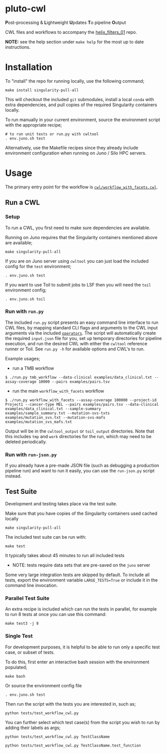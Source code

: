 # pluto-cwl

**P**ost-processing & **L**ightweight **U**pdates **T**o pipeline **O**utput

CWL files and workflows to accompany the [helix_filters_01](https://github.com/mskcc/helix_filters_01) repo.

**NOTE:** see the help section under `make help` for the most up to date instructions.

# Installation

To "install" the repo for running locally, use the following command;

```
make install singularity-pull-all
```

This will checkout the included `git` submodules, install a local `conda` with extra dependencies, and pull copies of the required Singularity containers locally.

To run manually in your current environment, source the environment script with the appropriate recipe;

```
# to run unit tests or run.py with cwltool
. env.juno.sh test
```

Alternatively, use the Makefile recipes since they already include environment configuration when running on Juno / Silo HPC servers.

# Usage

The primary entry point for the workflow is [`cwl/workflow_with_facets.cwl`](https://github.com/mskcc/pluto-cwl/blob/master/cwl/workflow_with_facets.cwl). 

## Run a CWL

### Setup

To run a CWL, you first need to make sure dependencies are available.

Running on Juno requires that the Singularity containers mentioned above are available;

```
make singularity-pull-all
```

If you are on Juno server using `cwltool` you can just load the included config for the `test` environment;

```
. env.juno.sh test
```

If you want to use Toil to submit jobs to LSF then you will need the `toil` environment config;

```
. env.juno.sh toil
```

### Run with `run.py`

The included `run.py` script presents an easy command line interface to run CWL files, by mapping standard CLI flags and arguments to the CWL input arguments via the included [`operators`](https://github.com/mskcc/pluto-cwl/tree/master/operators). The script will automatically create the required `input.json` file for you, set up temporary directories for pipeline execution, and run the desired CWL with either the `cwltool` reference runner or Toil. See `run.py -h` for available options and CWL's to run.

Example usages;

- run a TMB workflow

```
$ ./run.py tmb_workflow --data-clinical examples/data_clinical.txt --assay-coverage 10000 --pairs examples/pairs.tsv
```

- run the main `workflow_with_facets` workflow

```
$ ./run.py workflow_with_facets --assay-coverage 100000 --project-id Project1 --cancer-type MEL --pairs examples/pairs.tsv --data-clinical examples/data_clinical.txt --sample-summary examples/sample_summary.txt --mutation-svs-txts examples/mutation_svs.txt --mutation-svs-mafs examples/mutation_svs_mafs.txt
```

Output will be in the `cwltool_output` or `toil_output` directories. Note that this includes `tmp` and `work` directories for the run, which may need to be deleted periodically.

### Run with `run-json.py`

If you already have a pre-made JSON file (such as debugging a production pipeline run) and want to run it easily, you can use the `run-json.py` script instead. 

## Test Suite

Development and testing takes place via the test suite.

Make sure that you have copies of the Singularity containers used cached locally

```
make singularity-pull-all
```

The included test suite can be run with:

```
make test
```

It typically takes about 45 minutes to run all included tests

- NOTE: tests require data sets that are pre-saved on the `juno` server

Some very large integration tests are skipped by default. To include all tests, export the environment variable `LARGE_TESTS=True` or include it in the command line invocation.

### Parallel Test Suite

An extra recipe is included which can run the tests in parallel, for example to run 8 tests at once you can use this command:

```
make test3 -j 8
```

### Single Test

For development purposes, it is helpful to be able to run only a specific test case, or subset of tests.

To do this, first enter an interactive bash session with the environment populated;

```
make bash
```

Or source the environment config file

```
. env.juno.sh test
```

Then run the script with the tests you are interested in, such as;

```
python tests/test_workflow_cwl.py
```

You can further select which test case(s) from the script you wish to run by adding their labels as args;

```
python tests/test_workflow_cwl.py TestClassName

python tests/test_workflow_cwl.py TestClassName.test_function
```
